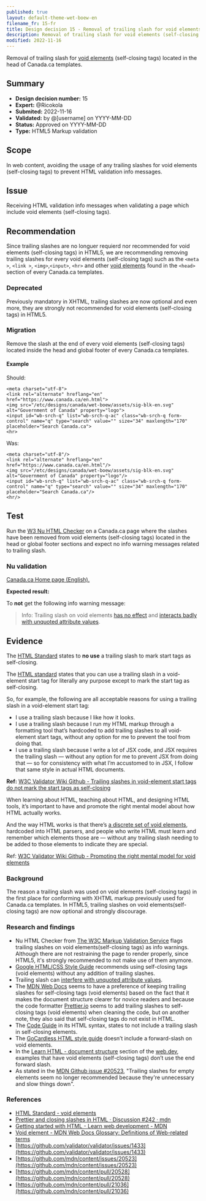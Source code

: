 ```yaml
---
published: true
layout: default-theme-wet-boew-en
filename_fr: 15-fr
title: Design decision 15 - Removal of trailing slash for void elements (self-closing tags)
description: Removal of trailing slash for void elements (self-closing tags) located in the head of Canada.ca templates.
modified: 2022-11-16
---
```


Removal of trailing slash for [void elements](https://html.spec.whatwg.org/multipage/syntax.html#void-elements) (self-closing tags) located in the head of Canada.ca templates.

## Summary

* **Design decision number:** 15
* **Expert:** @Ricokola
* **Submited:** 2022-11-16
* **Validated:** by @[username] on YYYY-MM-DD
* **Status:** Approved on YYYY-MM-DD
* **Type:** HTML5 Markup validation

## Scope

In web content, avoiding the usage of any trailing slashes for void elements (self-closing tags) to prevent HTML validation info messages. 

## Issue

Receiving HTML validation info messages when validating a page which include void elements (self-closing tags).

## Recommendation

Since trailing slashes are no longuer requierd nor recommended for void elements (self-closing tags) in HTML5, we are recommending removing trailing slashes for every void elements (self-closing tags) such as the ```<meta >```, ```<link >```, ```<img>```,```<input>```, ```<hr>``` and other [void elements](https://html.spec.whatwg.org/multipage/syntax.html#void-elements) found in the ```<head>``` section of every Canada.ca templates.

### Deprecated

Previously mandatory in XHTML, trailing slashes are now optional and even more, they are strongly not recommended for void elements (self-closing tags) in HTML5.

### Migration

Remove the slash at the end of every void elements (self-closing tags) located inside the head and global footer of every Canada.ca templates.

#### Example

Should:
```HTML5
<meta charset="utf-8">
<link rel="alternate" hreflang="en" href="https://www.canada.ca/en.html">
<img src="/etc/designs/canada/wet-boew/assets/sig-blk-en.svg" alt="Government of Canada" property="logo">
<input id="wb-srch-q" list="wb-srch-q-ac" class="wb-srch-q form-control" name="q" type="search" value="" size="34" maxlength="170" placeholder="Search Canada.ca">
<hr>
```

Was:
```XHTML
<meta charset="utf-8"/>
<link rel="alternate" hreflang="en" href="https://www.canada.ca/en.html"/>
<img src="/etc/designs/canada/wet-boew/assets/sig-blk-en.svg" alt="Government of Canada" property="logo"/>
<input id="wb-srch-q" list="wb-srch-q-ac" class="wb-srch-q form-control" name="q" type="search" value="" size="34" maxlength="170" placeholder="Search Canada.ca"/>
<hr/>
```

## Test

Run the [W3 Nu HTML Checker](https://validator.w3.org/nu/) on a Canada.ca page where the slashes have been removed from void elements (self-closing tags) located in the head or global footer sections and expect no info warning messages related to trailing slash.

### Nu validation

[Canada.ca Home page (English).](https://validator.w3.org/nu/?doc=https%3A%2F%2Fwww.canada.ca%2Fen.html)

**Expected result:**

To **not** get the following info warning message:

> Info: Trailing slash on void elements [has no effect](https://github.com/validator/validator/wiki/Markup-%C2%BB-Void-elements#trailing-slashes-in-void-element-start-tags-do-not-mark-the-start-tags-as-self-closing) and [interacts badly with unquoted attribute values](https://github.com/validator/validator/wiki/Markup-%C2%BB-Void-elements#trailing-slashes-directly-preceded-by-unquoted-attribute-values).

## Evidence

The [HTML Standard](https://html.spec.whatwg.org/) states to <strong>no use</strong> a trailing slash to mark start tags as self-closing.

The [HTML standard](https://html.spec.whatwg.org/) states that you can use a trailing slash in a void-element start tag for literally any purpose except to mark the start tag as self-closing.

So, for example, the following are all acceptable reasons for using a trailing slash in a void-element start tag:
* I use a trailing slash because I like how it looks.
* I use a trailing slash because I run my HTML markup through a formatting tool that’s hardcoded to add trailing slashes to all void-element start tags, without any option for me to prevent the tool from doing that.
* I use a trailing slash because I write a lot of JSX code, and JSX requires the trailing slash — without any option for me to prevent JSX from doing that — so for consistency with what I’m accustomed to in JSX, I follow that same style in actual HTML documents.

<strong>Ref:</strong> [W3C Validator Wiki Github - Trailing slashes in void-element start tags do not mark the start tags as self-closing](https://github.com/validator/validator/wiki/Markup-%C2%BB-Void-elements#trailing-slashes-in-void-element-start-tags-do-not-mark-the-start-tags-as-self-closing)

When learning about HTML, teaching about HTML, and designing HTML tools, it’s important to have and promote the right mental model about how HTML actually works.

And the way HTML works is that there’s [a discrete set of void elements](https://html.spec.whatwg.org/multipage/syntax.html#void-elements), hardcoded into HTML parsers, and people who write HTML must learn and remember which elements those are — without any trailing slash needing to be added to those elements to indicate they are special.

Ref: [W3C Validator Wiki Github - Promoting the right mental model for void elements](https://github.com/validator/validator/wiki/Markup-%C2%BB-Void-elements#promoting-the-right-mental-model-for-void-elements)

### Background

The reason a trailing slash was used on void elements (self-closing tags) in the first place for conforming with XHTML markup previously used for Canada.ca templates. In HTML5, trailing slashes on void elements(self-closing tags) are now optional and strongly discourage.

### Research and findings

* Nu HTML Checker from [The W3C Markup Validation Service](http://validator.w3.org) flags trailing slashes on void elements(self-closing tags) as info warnings. Although there are not restraining the page to render properly, since HTML5, it's strongly recommended to not make use of them anymore.
* [Google HTML/CSS Style Guide](https://google.github.io/styleguide/htmlcssguide.html#Document_Type) recommends using self-closing tags (void elements) without any addition of trailing slashes.
* Trailing slash can [interfere with unquoted attribute values](https://github.com/validator/validator/wiki/Markup-%C2%BB-Void-elements#trailing-slashes-directly-preceded-by-unquoted-attribute-values).
* The [MDN Web Docs](https://developer.mozilla.org/en-US/) seems to have a preference of keeping trailing slashes for self-closing tags (void elements) based on the fact that it makes the document structure clearer for novice readers and because the code formatter [Prettier.io](https://prettier.io/) seems to add trailing slashes to self-closing tags (void elements) when cleaning the code, but on another note, they also said that self-closing tags do not exist in HTML.
* The [Code Guide](http://codeguide.co) in its HTML syntax, states to not include a trailing slash in self-closing elements.
* The [GoCardless HTML style guide](https://github.com/gocardless/html-style-guide) doesn’t include a forward-slash on void elements.
* In the [Learn HTML - document structure](https://web.dev/learn/html/document-structure/) section of the [web.dev](https://web.dev/), examples that have void elements (self-closing tags) don’t use the end forward slash.
* As stated in the [MDN Github issue #20523](https://github.com/mdn/content/issues/20523), "Trailing slashes for empty elements seem no longer recommended because they're unnecessary and slow things down".

### References

* [HTML Standard - void elements](https://html.spec.whatwg.org/multipage/syntax.html#void-elements)
* [Prettier and closing slashes in HTML · Discussion #242 · mdn](https://github.com/orgs/mdn/discussions/242#discussioncomment-3749398)
* [Getting started with HTML - Learn web development - MDN](https://developer.mozilla.org/en-US/docs/Learn/HTML/Introduction_to_HTML/Getting_started#void_elements)
* [Void element - MDN Web Docs Glossary: Definitions of Web-related terms](https://developer.mozilla.org/en-US/docs/Glossary/Void_element)
* [https://github.com/validator/validator/issues/1433](https://github.com/validator/validator/issues/1433)
* [https://github.com/mdn/content/issues/20523](https://github.com/mdn/content/issues/20523)
* [https://github.com/mdn/content/pull/20528](https://github.com/mdn/content/pull/20528)
* [https://github.com/mdn/content/pull/21036](https://github.com/mdn/content/pull/21036)
